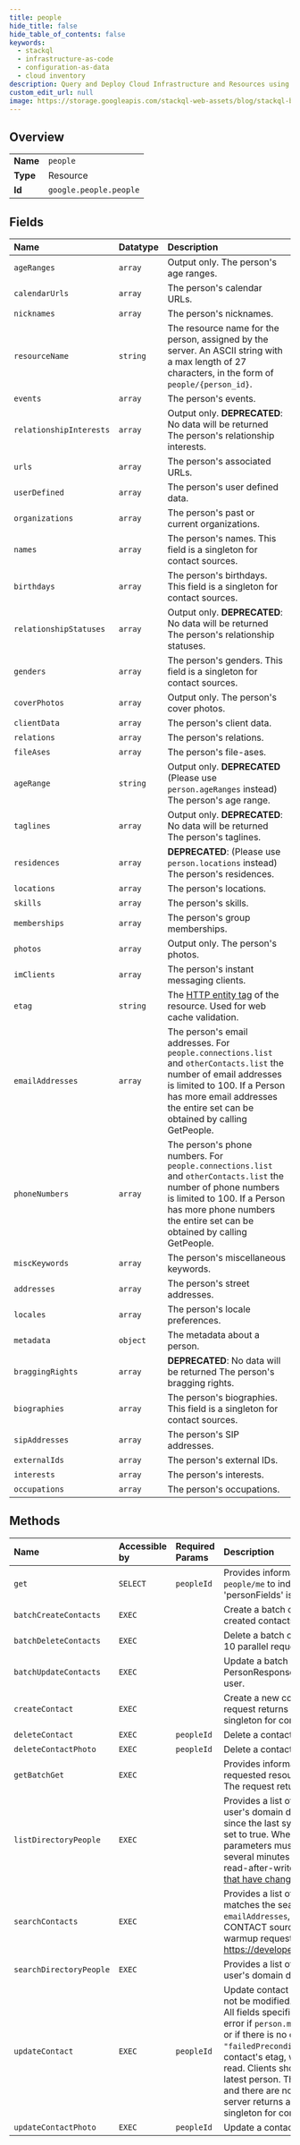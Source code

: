 ```yaml
---
title: people
hide_title: false
hide_table_of_contents: false
keywords:
  - stackql
  - infrastructure-as-code
  - configuration-as-data
  - cloud inventory
description: Query and Deploy Cloud Infrastructure and Resources using SQL
custom_edit_url: null
image: https://storage.googleapis.com/stackql-web-assets/blog/stackql-blog-post-featured-image.png
---
```

  
    

## Overview
<table><tbody>
<tr><td><b>Name</b></td><td><code>people</code></td></tr>
<tr><td><b>Type</b></td><td>Resource</td></tr>
<tr><td><b>Id</b></td><td><code>google.people.people</code></td></tr>
</tbody></table>

## Fields
| Name | Datatype | Description |
|:-----|:---------|:------------|
| `ageRanges` | `array` | Output only. The person's age ranges. |
| `calendarUrls` | `array` | The person's calendar URLs. |
| `nicknames` | `array` | The person's nicknames. |
| `resourceName` | `string` | The resource name for the person, assigned by the server. An ASCII string with a max length of 27 characters, in the form of `people/{person_id}`. |
| `events` | `array` | The person's events. |
| `relationshipInterests` | `array` | Output only. **DEPRECATED**: No data will be returned The person's relationship interests. |
| `urls` | `array` | The person's associated URLs. |
| `userDefined` | `array` | The person's user defined data. |
| `organizations` | `array` | The person's past or current organizations. |
| `names` | `array` | The person's names. This field is a singleton for contact sources. |
| `birthdays` | `array` | The person's birthdays. This field is a singleton for contact sources. |
| `relationshipStatuses` | `array` | Output only. **DEPRECATED**: No data will be returned The person's relationship statuses. |
| `genders` | `array` | The person's genders. This field is a singleton for contact sources. |
| `coverPhotos` | `array` | Output only. The person's cover photos. |
| `clientData` | `array` | The person's client data. |
| `relations` | `array` | The person's relations. |
| `fileAses` | `array` | The person's file-ases. |
| `ageRange` | `string` | Output only. **DEPRECATED** (Please use `person.ageRanges` instead) The person's age range. |
| `taglines` | `array` | Output only. **DEPRECATED**: No data will be returned The person's taglines. |
| `residences` | `array` | **DEPRECATED**: (Please use `person.locations` instead) The person's residences. |
| `locations` | `array` | The person's locations. |
| `skills` | `array` | The person's skills. |
| `memberships` | `array` | The person's group memberships. |
| `photos` | `array` | Output only. The person's photos. |
| `imClients` | `array` | The person's instant messaging clients. |
| `etag` | `string` | The [HTTP entity tag](https://en.wikipedia.org/wiki/HTTP_ETag) of the resource. Used for web cache validation. |
| `emailAddresses` | `array` | The person's email addresses. For `people.connections.list` and `otherContacts.list` the number of email addresses is limited to 100. If a Person has more email addresses the entire set can be obtained by calling GetPeople. |
| `phoneNumbers` | `array` | The person's phone numbers. For `people.connections.list` and `otherContacts.list` the number of phone numbers is limited to 100. If a Person has more phone numbers the entire set can be obtained by calling GetPeople. |
| `miscKeywords` | `array` | The person's miscellaneous keywords. |
| `addresses` | `array` | The person's street addresses. |
| `locales` | `array` | The person's locale preferences. |
| `metadata` | `object` | The metadata about a person. |
| `braggingRights` | `array` | **DEPRECATED**: No data will be returned The person's bragging rights. |
| `biographies` | `array` | The person's biographies. This field is a singleton for contact sources. |
| `sipAddresses` | `array` | The person's SIP addresses. |
| `externalIds` | `array` | The person's external IDs. |
| `interests` | `array` | The person's interests. |
| `occupations` | `array` | The person's occupations. |
## Methods
| Name | Accessible by | Required Params | Description |
|:-----|:--------------|:----------------|:------------|
| `get` | `SELECT` | `peopleId` | Provides information about a person by specifying a resource name. Use `people/me` to indicate the authenticated user. The request returns a 400 error if 'personFields' is not specified. |
| `batchCreateContacts` | `EXEC` |  | Create a batch of new contacts and return the PersonResponses for the newly created contacts. Limited to 10 parallel requests per user. |
| `batchDeleteContacts` | `EXEC` |  | Delete a batch of contacts. Any non-contact data will not be deleted. Limited to 10 parallel requests per user. |
| `batchUpdateContacts` | `EXEC` |  | Update a batch of contacts and return a map of resource names to PersonResponses for the updated contacts. Limited to 10 parallel requests per user. |
| `createContact` | `EXEC` |  | Create a new contact and return the person resource for that contact. The request returns a 400 error if more than one field is specified on a field that is a singleton for contact sources: * biographies * birthdays * genders * names |
| `deleteContact` | `EXEC` | `peopleId` | Delete a contact person. Any non-contact data will not be deleted. |
| `deleteContactPhoto` | `EXEC` | `peopleId` | Delete a contact's photo. |
| `getBatchGet` | `EXEC` |  | Provides information about a list of specific people by specifying a list of requested resource names. Use `people/me` to indicate the authenticated user. The request returns a 400 error if 'personFields' is not specified. |
| `listDirectoryPeople` | `EXEC` |  | Provides a list of domain profiles and domain contacts in the authenticated user's domain directory. When the `sync_token` is specified, resources deleted since the last sync will be returned as a person with `PersonMetadata.deleted` set to true. When the `page_token` or `sync_token` is specified, all other request parameters must match the first call. Writes may have a propagation delay of several minutes for sync requests. Incremental syncs are not intended for read-after-write use cases. See example usage at [List the directory people that have changed](/people/v1/directory#list_the_directory_people_that_have_changed). |
| `searchContacts` | `EXEC` |  | Provides a list of contacts in the authenticated user's grouped contacts that matches the search query. The query matches on a contact's `names`, `nickNames`, `emailAddresses`, `phoneNumbers`, and `organizations` fields that are from the CONTACT source. **IMPORTANT**: Before searching, clients should send a warmup request with an empty query to update the cache. See https://developers.google.com/people/v1/contacts#search_the_users_contacts |
| `searchDirectoryPeople` | `EXEC` |  | Provides a list of domain profiles and domain contacts in the authenticated user's domain directory that match the search query. |
| `updateContact` | `EXEC` | `peopleId` | Update contact data for an existing contact person. Any non-contact data will not be modified. Any non-contact data in the person to update will be ignored. All fields specified in the `update_mask` will be replaced. The server returns a 400 error if `person.metadata.sources` is not specified for the contact to be updated or if there is no contact source. The server returns a 400 error with reason `"failedPrecondition"` if `person.metadata.sources.etag` is different than the contact's etag, which indicates the contact has changed since its data was read. Clients should get the latest person and merge their updates into the latest person. The server returns a 400 error if `memberships` are being updated and there are no contact group memberships specified on the person. The server returns a 400 error if more than one field is specified on a field that is a singleton for contact sources: * biographies * birthdays * genders * names |
| `updateContactPhoto` | `EXEC` | `peopleId` | Update a contact's photo. |

